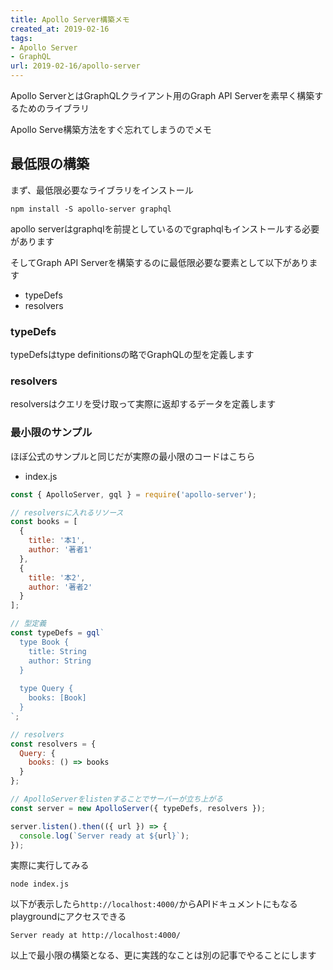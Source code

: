 ```yaml
---
title: Apollo Server構築メモ
created_at: 2019-02-16
tags:
- Apollo Server
- GraphQL
url: 2019-02-16/apollo-server
---
```


Apollo ServerとはGraphQLクライアント用のGraph API Serverを素早く構築するためのライブラリ

Apollo Serve構築方法をすぐ忘れてしまうのでメモ

## 最低限の構築

まず、最低限必要なライブラリをインストール

```text
npm install -S apollo-server graphql
```

apollo serverはgraphqlを前提としているのでgraphqlもインストールする必要があります

そしてGraph API Serverを構築するのに最低限必要な要素として以下があります

- typeDefs
- resolvers

### typeDefs

typeDefsはtype definitionsの略でGraphQLの型を定義します

### resolvers

resolversはクエリを受け取って実際に返却するデータを定義します

### 最小限のサンプル

ほぼ公式のサンプルと同じだが実際の最小限のコードはこちら

- index.js

```js
const { ApolloServer, gql } = require('apollo-server');

// resolversに入れるリソース
const books = [
  {
    title: '本1',
    author: '著者1'
  },
  {
    title: '本2',
    author: '著者2'
  }
];

// 型定義
const typeDefs = gql`
  type Book {
    title: String
    author: String
  }
  
  type Query {
    books: [Book]
  }
`;

// resolvers
const resolvers = {
  Query: {
    books: () => books
  }
};

// ApolloServerをlistenすることでサーバーが立ち上がる
const server = new ApolloServer({ typeDefs, resolvers });

server.listen().then(({ url }) => {
  console.log(`Server ready at ${url}`);
});
```

実際に実行してみる

```text
node index.js
```

以下が表示したら`http://localhost:4000/`からAPIドキュメントにもなるplaygroundにアクセスできる

```text
Server ready at http://localhost:4000/
```

以上で最小限の構築となる、更に実践的なことは別の記事でやることにします
